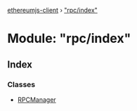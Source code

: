 [ethereumjs-client](../README.md) › ["rpc/index"](_rpc_index_.md)

# Module: "rpc/index"

## Index

### Classes

* [RPCManager](../classes/_rpc_index_.rpcmanager.md)
